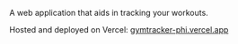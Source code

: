 A web application that aids in tracking your workouts.

Hosted and deployed on Vercel: [gymtracker-phi.vercel.app](gymtracker-phi.vercel.app)
